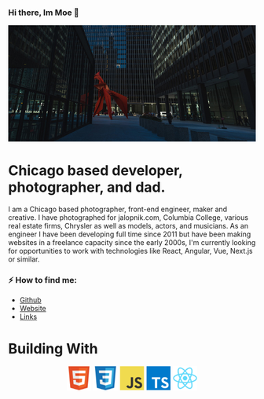 ### Hi there, Im Moe 👋

<!-- photos starts -->
[![Calders Flamingo Chicago](https://raw.githubusercontent.com/sfmoe/sfmoe/main/street-sfmoe.jpg)](https://moemartinez.com/portfolio/street)
<!-- photos ends -->

# Chicago based developer, photographer, and dad. 

I am a Chicago based photographer, front-end engineer, maker and creative. I have photographed for jalopnik.com, Columbia College, various real estate firms, Chrysler as well as models, actors, and musicians. As an engineer I have been developing full time since 2011 but have been making websites in a freelance capacity since the early 2000s, I'm currently looking for opportunities to work with technologies like React, Angular, Vue, Next.js or similar.


### ⚡️ How to find me: 
- [Github](https://github.com/sfmoe)
- [Website](https://moemartinez.com)
- [Links](https://sfmoe.com)

# Building With 

<p align="center">
<img src="https://raw.githubusercontent.com/devicons/devicon/master/icons/html5/html5-original.svg" alt="html5" width="50" height="50"/>
  <img src="https://raw.githubusercontent.com/devicons/devicon/master/icons/css3/css3-original.svg" alt="css3" width="50" height="50"/>
  <img src="https://raw.githubusercontent.com/devicons/devicon/master/icons/javascript/javascript-original.svg" alt="javascript" width="50" height="50"/>
  <img src="https://raw.githubusercontent.com/devicons/devicon/master/icons/typescript/typescript-original.svg" alt="typescript" width="50" height="50"/>
  <img src="https://raw.githubusercontent.com/devicons/devicon/master/icons/react/react-original.svg" alt="React" width="50" height="50"/>
</p>
